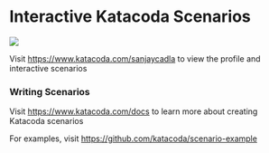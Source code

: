 # Interactive Katacoda Scenarios

[![](http://shields.katacoda.com/katacoda/sanjaycadla/count.svg)](https://www.katacoda.com/sanjaycadla "Get your profile on Katacoda.com")

Visit https://www.katacoda.com/sanjaycadla to view the profile and interactive scenarios

### Writing Scenarios
Visit https://www.katacoda.com/docs to learn more about creating Katacoda scenarios

For examples, visit https://github.com/katacoda/scenario-example
